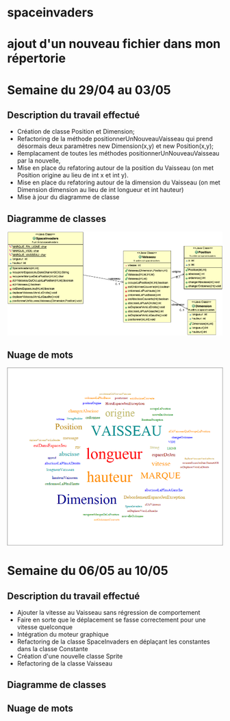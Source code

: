 # spaceinvaders
# ajout d'un nouveau fichier dans mon répertorie

# Semaine du 29/04 au 03/05
## Description du travail effectué
   - Création de classe Position et Dimension;
   - Refactoring de la méthode positionnerUnNouveauVaisseau qui prend désormais deux paramètres new Dimension(x,y) et new Position(x,y);
   - Remplacament de toutes les méthodes positionnerUnNouveauVaisseau par la nouvelle,
   - Mise en place du refatoring autour de la position du Vaisseau (on met Position origine au lieu de int x et int y).
   - Mise en place du refatoring autour de la dimension du Vaisseau (on met Dimension dimension au lieu de int longueur et int hauteur)
   - Mise à jour du diagramme de classe
## Diagramme de classes
   ![alt text](https://github.com/ruizhengxu/spaceinvaders/blob/master/spaceInvadersDiagramClass.png)
## Nuage de mots
   ![alt text](https://github.com/ruizhengxu/spaceinvaders/blob/master/imageWordCloud/spaceinvadersWordCloud.png)

# Semaine du 06/05 au 10/05
## Description du travail effectué
   - Ajouter la vitesse au Vaisseau sans régression de comportement
   - Faire en sorte que le déplacement se fasse correctement pour une vitesse quelconque
   - Intégration du moteur graphique
   - Refactoring de la classe SpaceInvaders en déplaçant les constantes dans la classe Constante
   - Création d'une nouvelle classe Sprite
   - Refactoring de la classe Vaisseau
   
## Diagramme de classes


## Nuage de mots
